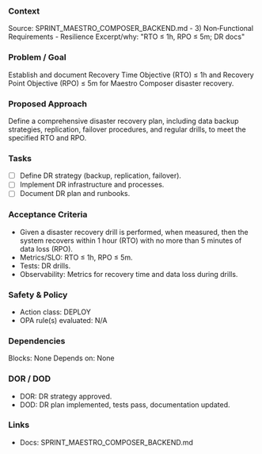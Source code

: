 ### Context

Source: SPRINT_MAESTRO_COMPOSER_BACKEND.md - 3) Non‑Functional Requirements - Resilience
Excerpt/why: "RTO ≤ 1h, RPO ≤ 5m; DR docs"

### Problem / Goal

Establish and document Recovery Time Objective (RTO) ≤ 1h and Recovery Point Objective (RPO) ≤ 5m for Maestro Composer disaster recovery.

### Proposed Approach

Define a comprehensive disaster recovery plan, including data backup strategies, replication, failover procedures, and regular drills, to meet the specified RTO and RPO.

### Tasks

- [ ] Define DR strategy (backup, replication, failover).
- [ ] Implement DR infrastructure and processes.
- [ ] Document DR plan and runbooks.

### Acceptance Criteria

- Given a disaster recovery drill is performed, when measured, then the system recovers within 1 hour (RTO) with no more than 5 minutes of data loss (RPO).
- Metrics/SLO: RTO ≤ 1h, RPO ≤ 5m.
- Tests: DR drills.
- Observability: Metrics for recovery time and data loss during drills.

### Safety & Policy

- Action class: DEPLOY
- OPA rule(s) evaluated: N/A

### Dependencies

Blocks: None
Depends on: None

### DOR / DOD

- DOR: DR strategy approved.
- DOD: DR plan implemented, tests pass, documentation updated.

### Links

- Docs: SPRINT_MAESTRO_COMPOSER_BACKEND.md
